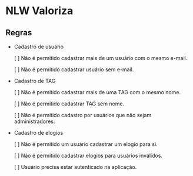 # NLW Valoriza

## Regras

- Cadastro de usuário

  [ ] Não é permitido cadastrar mais de um usuário com o mesmo e-mail.

  [ ] Não é permitido cadastrar usuário sem e-mail.

- Cadastro de TAG
  
  [ ] Não é permitido cadastrar mais de uma TAG com o mesmo nome.

  [ ] Não é permitido cadastrar TAG sem nome.

  [ ] Não é permitido cadastro por usuários que não sejam administradores.

- Cadastro de elogios

  [ ] Não é permitido um usuário cadastrar um elogio para si.

  [ ] Não é permitido cadastrar elogios para usuários inválidos.

  [ ] Usuário precisa estar autenticado na aplicação.